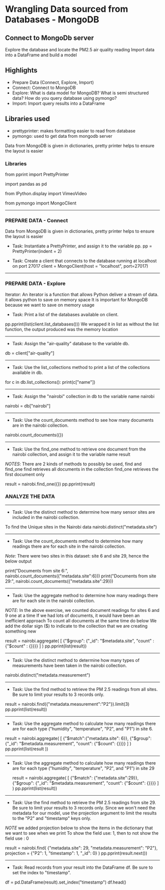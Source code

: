 # Wrangling Data sourced from Databases - MongoDB

## Connect to MongoDb server
Explore the database and locate the PM2.5 air quality reading
Import data into a DataFrame and build a model

## Highlights
- Prepare Data (Connect, Explore, Import)
- Connect: Connect to MongoDB
- Explore: What is data model for MongoDB? What is semi structured data? How do you query database using pymongo?
- Import: Import query results into a DataFrame


## Libraries used 
- prettyprinter: makes formatting easier to read from database
- pymongo: used to get data from mongodb server

Data from MongoDB is given in dictionaries, pretty printer helps to ensure the layout is easier


### Libraries 
from pprint import PrettyPrinter

import pandas as pd

from IPython.display import VimeoVideo

from pymongo import MongoClient

------------------------------------------------------------------------------
### PREPARE DATA - Connect

Data from MongoDB is given in dictionaries, pretty printer helps to ensure the layout is easier

- Task:  Instantiate a PrettyPrinter, and assign it to the variable pp.
pp = PrettyPrinter(indent = 2)


- Task: Create a client that connects to the database running at localhost on port 27017
client = MongoClient(host = "localhost", port=27017)


------------------------------------------------------------------------------
### PREPARE DATA - Explore

Iterator: An iterator is a function that allows Python deliver a stream of data. it allows python to save on memory space
It is important for MongoDB because we want to save on memory usage

- Task: Print a list of the databases available on client.

pp.pprint(list(client.list_databases()))
We wrapped it in list as without the list function, the output produced was the memory location


------------------------------------------------------------------------------

- Task: Assign the "air-quality" database to the variable db.

db = client["air-quality"]

------------------------------------------------------------------------------

- Task: Use the list_collections method to print a list of the collections available in db.

for c in db.list_collections():
    print(c["name"])

------------------------------------------------------------------------------
- Task: Assign the "nairobi" collection in db to the variable name nairobi

nairobi = db["nairobi"]

------------------------------------------------------------------------------
- Task: Use the count_documents method to see how many documents are in the nairobi collection.

nairobi.count_documents({})

------------------------------------------------------------------------------
- Task: Use the find_one method to retrieve one document from the nairobi collection, and assign it to the variable name result

*NOTES*: There are 2 kinds of methods to possibly be used, find and find_one
find retrieves all documents in the collection
find_one retrieves the first document only

result = nairobi.find_one({})
pp.pprint(result)



### ANALYZE THE DATA
------------------------------------------------------------------------------
- Task: Use the distinct method to determine how many sensor sites are included in the nairobi collection.

To find the Unique sites in the Nairobi data
nairobi.distinct("metadata.site")

------------------------------------------------------------------------------
- Task: Use the count_documents method to determine how many readings there are for each site in the nairobi collection.

*Note*: There were two sites in this dataset: site 6 and site 29, hence the below output

print("Documents from site 6:", nairobi.count_documents({"metadata.site":6}))
print("Documents from site 29:", nairobi.count_documents({"metadata.site":29}))

------------------------------------------------------------------------------
- Task: Use the aggregate method to determine how many readings there are for each site in the nairobi collection.

*NOTE*: In the above exercise, we counted document readings for sites 6 and 9 one at a time
If we had lots of documents, it would have been an inefficient approach
To count all documents at the same time do below
We add the dollar sign ($) to indicate to the collection that we are creating something new 

result = nairobi.aggregate(
    [
        {"$group": {"_id": "$metadata.site", "count" : {"$count" : {}}}}
    ]
)
pp.pprint(list(result))

------------------------------------------------------------------------------
- Task: Use the distinct method to determine how many types of measurements have been taken in the nairobi collection.

nairobi.distinct("metadata.measurement")

------------------------------------------------------------------------------

- Task: Use the find method to retrieve the PM 2.5 readings from all sites. Be sure to limit your results to 3 records only.

result = nairobi.find({"metadata.measurement":"P2"}).limit(3)
pp.pprint(list(result))

------------------------------------------------------------------------------

- Task: Use the aggregate method to calculate how many readings there are for each type ("humidity", "temperature", "P2", and "P1") in site 6.

result = nairobi.aggregate(
    [
        {"$match":{"metadata.site": 6}},
        {"$group": {"_id": "$metadata.measurement", "count": {"$count": {}}}}
    ]
)
pp.pprint(list(result
))

------------------------------------------------------------------------------


- Task: Use the aggregate method to calculate how many readings there are for each type ("humidity", "temperature", "P2", and "P1") in site 29

  result = nairobi.aggregate(
    [
        {"$match": {"metadata.site":29}},
        {"$group": {"_id": "$metadata.measurement", "count": {"$count": {}}}}
    ]
)
pp.pprint(list(result))


------------------------------------------------------------------------------


- Task: Use the find method to retrieve the PM 2.5 readings from site 29. Be sure to limit your results to 3 records only. Since we won't need the metadata for our model, use the projection argument to limit the results to the "P2" and "timestamp" keys only.


*NOTE* we added projection below to show the items in the dictionary that we want to see when we print 
To show the field use: 1, then to not show the field use : 0

result = nairobi.find(
    {"metadata.site": 29, "metadata.measurement": "P2"},
    projection = {"P2": 1, "timestamp": 1, "_id": 0}
)
pp.pprint(result.next())


------------------------------------------------------------------------------

- Task: Read records from your result into the DataFrame df. Be sure to set the index to "timestamp".

df = pd.DataFrame(result).set_index("timestamp")
df.head()
